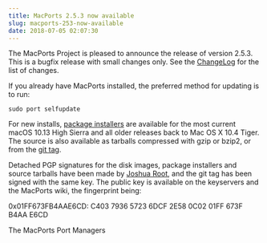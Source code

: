 ```yaml
---
title: MacPorts 2.5.3 now available
slug: macports-253-now-available
date: 2018-07-05 02:07:30
---
```


The MacPorts Project is pleased to announce the release of version
2.5.3. This is a bugfix release with small changes only. See the
[ChangeLog][1] for the list of changes.

If you already have MacPorts installed, the preferred method for
updating is to run:

    sudo port selfupdate

For new installs, [package installers][2] are available for the most current
macOS 10.13 High Sierra and all older releases back to Mac OS X 10.4 Tiger. The
source is also available as tarballs compressed with gzip or bzip2, or from the
[git tag][3].

Detached PGP signatures for the disk images, package installers and
source tarballs have been made by [Joshua Root][4], and the git tag has
been signed with the same key. The public key is available on the
keyservers and the MacPorts wiki, the fingerprint being:

0x01FF673FB4AAE6CD: C403 7936 5723 6DCF 2E58  0C02 01FF 673F B4AA E6CD

The MacPorts Port Managers

[1]: <https://github.com/macports/macports-base/blob/release-2.5/ChangeLog>
[2]: <https://www.macports.org/install.php>
[3]: <https://github.com/macports/macports-base/releases/tag/v2.5.3>
[4]: <https://trac.macports.org/wiki/jmr>
